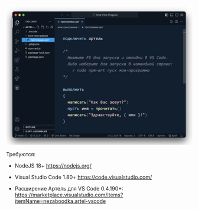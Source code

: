 ![Программа](программа.jpg?raw=true)

Требуются:

- NodeJS 18+
  https://nodejs.org/

- Visual Studio Code 1.80+
  https://code.visualstudio.com/

- Расширение Артель для VS Code 0.4.190+:
  https://marketplace.visualstudio.com/items?itemName=nezaboodka.artel-vscode
